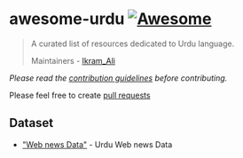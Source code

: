 # awesome-urdu [![Awesome](https://cdn.rawgit.com/sindresorhus/awesome/d7305f38d29fed78fa85652e3a63e154dd8e8829/media/badge.svg)](https://github.com/sindresorhus/awesome)

> A curated list of resources dedicated to Urdu language.
>
> Maintainers - [Ikram_Ali](https://github.com/akkefa)

*Please read the [contribution guidelines](contributing.md) before contributing.*

Please feel free to create [pull requests](https://github.com/urduhack/awesome-urdu/pulls)


## Dataset

- ["Web news Data"](https://github.com/urduhack/) - Urdu Web news Data